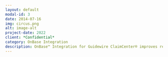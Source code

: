 ```yaml
---
layout: default
modal-id: 3
date: 2014-07-16
img: circus.png
alt: image-alt
project-date: 2022
client: *Confidential*
category: OnBase Integration
description: OnBase™ Integration for Guidewire ClaimCenter® improves response time and delivers a high percentage of customer satisfaction rates/net promoter scores by automating customer interactions 
---
```

